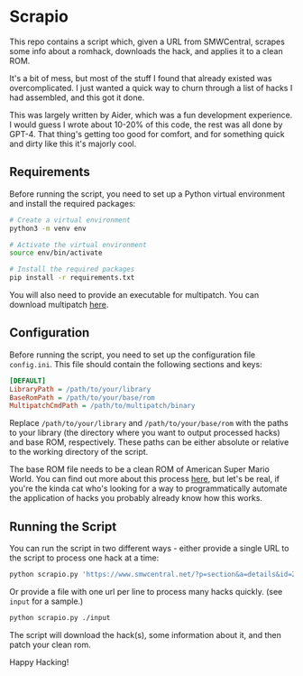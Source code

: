 # Scrapio

This repo contains a script which, given a URL from SMWCentral, scrapes some info about a romhack, downloads the hack, and applies it to a clean ROM.

It's a bit of mess, but most of the stuff I found that already existed was overcomplicated. I just wanted a quick way to churn through a list of hacks I had assembled, and this got it done.

This was largely written by Aider, which was a fun development experience. I would guess I wrote about 10-20% of this code, the rest was all done by GPT-4. That thing's getting too good for comfort, and for something quick and dirty like this it's majorly cool.

## Requirements
Before running the script, you need to set up a Python virtual environment and install the required packages:

```bash
# Create a virtual environment
python3 -m venv env

# Activate the virtual environment
source env/bin/activate

# Install the required packages
pip install -r requirements.txt
```

You will also need to provide an executable for multipatch. You can download multipatch [here](https://github.com/Sappharad/MultiPatch).

## Configuration

Before running the script, you need to set up the configuration file `config.ini`. This file should contain the following sections and keys:

```ini
[DEFAULT]
LibraryPath = /path/to/your/library
BaseRomPath = /path/to/your/base/rom
MultipatchCmdPath = /path/to/multipatch/binary
```

Replace `/path/to/your/library` and `/path/to/your/base/rom` with the paths to your library (the directory where you want to output processed hacks) and base ROM, respectively. These paths can be either absolute or relative to the working directory of the script.

The base ROM file needs to be a clean ROM of American Super Mario World. You can find out more about this process [here](https://www.smwcentral.net/?p=viewthread&t=88029&page=1&pid=1399053#p1399053), but let's be real, if you're the kinda cat who's looking for a way to programmatically automate the application of hacks you probably already know how this works.

## Running the Script

You can run the script in two different ways - either provide a single URL to the script to process one hack at a time:
```bash
python scrapio.py 'https://www.smwcentral.net/?p=section&a=details&id=28856'
```

Or provide a file with one url per line to process many hacks quickly. (see `input` for a sample.)
```bash
python scrapio.py ./input
```

The script will download the hack(s), some information about it, and then patch your clean rom.

Happy Hacking!
